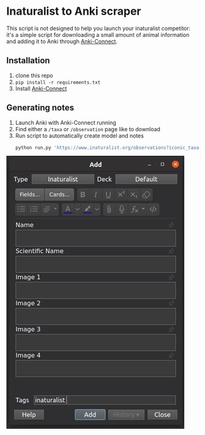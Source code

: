 # Inaturalist to Anki scraper

This script is not designed to help you launch your inaturalist competitor:
it's a simple script for downloading a small amount of animal information and
adding it to Anki through
[Anki-Connect](https://github.com/FooSoft/anki-connect/).

## Installation

1. clone this repo
1. `pip install -r requirements.txt`
1. Install [Anki-Connect](https://github.com/FooSoft/anki-connect/)

## Generating notes

1. Launch Anki with Anki-Connect running
1. Find either a `/taxa` or `/observation` page like to download
1. Run script to automatically create model and notes
    ```sh
    python run.py 'https://www.inaturalist.org/observations?iconic_taxa=Fungi&place_id=2&subview=table&view=species'
    ```

![Anki Add Note dialog with Inaturalistt Model](./note_screenshot.png)
